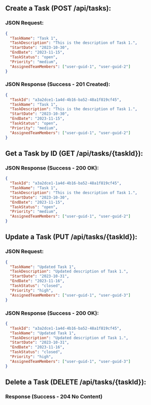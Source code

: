 ## Create a Task (POST /api/tasks):

### JSON Request:

```json
{
  "TaskName": "Task 1",
  "TaskDescription": "This is the description of Task 1.",
  "StartDate": "2023-10-30",
  "EndDate": "2023-11-15",
  "TaskStatus": "open",
  "Priority": "medium",
  "AssignedTeamMembers": ["user-guid-1", "user-guid-2"]
}
```

### JSON Response (Success - 201 Created):

```json
{
  "TaskId": "a3a2dce1-1a4d-4b16-ba52-48a1f819cf45",
  "TaskName": "Task 1",
  "TaskDescription": "This is the description of Task 1.",
  "StartDate": "2023-10-30",
  "EndDate": "2023-11-15",
  "TaskStatus": "open",
  "Priority": "medium",
  "AssignedTeamMembers": ["user-guid-1", "user-guid-2"]
}
```

## Get a Task by ID (GET /api/tasks/{taskId}):

### JSON Response (Success - 200 OK):

```json
{
  "TaskId": "a3a2dce1-1a4d-4b16-ba52-48a1f819cf45",
  "TaskName": "Task 1",
  "TaskDescription": "This is the description of Task 1.",
  "StartDate": "2023-10-30",
  "EndDate": "2023-11-15",
  "TaskStatus": "open",
  "Priority": "medium",
  "AssignedTeamMembers": ["user-guid-1", "user-guid-2"]
}
```

## Update a Task (PUT /api/tasks/{taskId}):

### JSON Request:

```json
{
  "TaskName": "Updated Task 1",
  "TaskDescription": "Updated description of Task 1.",
  "StartDate": "2023-10-31",
  "EndDate": "2023-11-16",
  "TaskStatus": "closed",
  "Priority": "high",
  "AssignedTeamMembers": ["user-guid-1", "user-guid-3"]
}
```

### JSON Response (Success - 200 OK):

```json
{
  "TaskId": "a3a2dce1-1a4d-4b16-ba52-48a1f819cf45",
  "TaskName": "Updated Task 1",
  "TaskDescription": "Updated description of Task 1.",
  "StartDate": "2023-10-31",
  "EndDate": "2023-11-16",
  "TaskStatus": "closed",
  "Priority": "high",
  "AssignedTeamMembers": ["user-guid-1", "user-guid-3"]
}
```

## Delete a Task (DELETE /api/tasks/{taskId}):

### Response (Success - 204 No Content)
